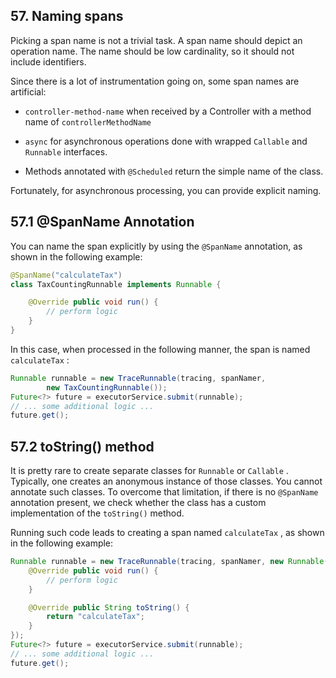 ## 57. Naming spans

Picking a span name is not a trivial task. A span name should depict an operation name. The name should be low cardinality, so it should not include identifiers.

Since there is a lot of instrumentation going on, some span names are artificial:

-  `controller-method-name`  when received by a Controller with a method name of  `controllerMethodName` 

-  `async`  for asynchronous operations done with wrapped  `Callable`  and  `Runnable`  interfaces.

- Methods annotated with  `@Scheduled`  return the simple name of the class.

Fortunately, for asynchronous processing, you can provide explicit naming.

## 57.1 @SpanName Annotation

You can name the span explicitly by using the  `@SpanName`  annotation, as shown in the following example:

```java
@SpanName("calculateTax")
class TaxCountingRunnable implements Runnable {

	@Override public void run() {
		// perform logic
	}
}
```

In this case, when processed in the following manner, the span is named  `calculateTax` :

```java
Runnable runnable = new TraceRunnable(tracing, spanNamer,
		new TaxCountingRunnable());
Future<?> future = executorService.submit(runnable);
// ... some additional logic ...
future.get();
```

## 57.2 toString() method

It is pretty rare to create separate classes for  `Runnable`  or  `Callable` . Typically, one creates an anonymous instance of those classes. You cannot annotate such classes. To overcome that limitation, if there is no  `@SpanName`  annotation present, we check whether the class has a custom implementation of the  `toString()`  method.

Running such code leads to creating a span named  `calculateTax` , as shown in the following example:

```java
Runnable runnable = new TraceRunnable(tracing, spanNamer, new Runnable() {
	@Override public void run() {
		// perform logic
	}

	@Override public String toString() {
		return "calculateTax";
	}
});
Future<?> future = executorService.submit(runnable);
// ... some additional logic ...
future.get();
```

